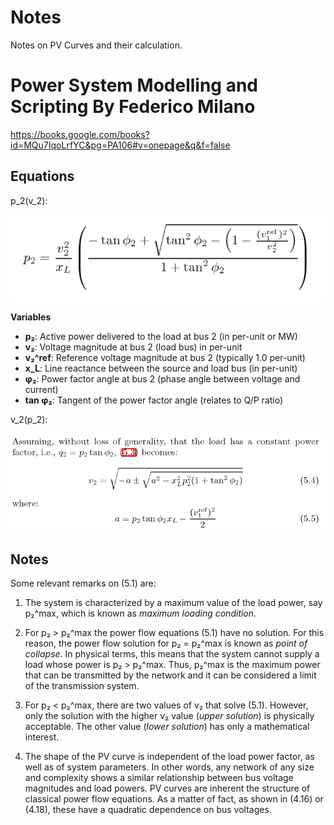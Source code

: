 # Notes
Notes on PV Curves and their calculation.

# **Power System Modelling and Scripting** By Federico Milano
https://books.google.com/books?id=MQu7IqoLrfYC&pg=PA106#v=onepage&q&f=false

## Equations
p_2(v_2):

![Equation 1](equation1.png)

**Variables**
- **p₂**: Active power delivered to the load at bus 2 (in per-unit or MW)
- **v₂**: Voltage magnitude at bus 2 (load bus) in per-unit
- **v₂^ref**: Reference voltage magnitude at bus 2 (typically 1.0 per-unit)
- **x_L**: Line reactance between the source and load bus (in per-unit)
- **φ₂**: Power factor angle at bus 2 (phase angle between voltage and current)
- **tan φ₂**: Tangent of the power factor angle (relates to Q/P ratio)

v_2(p_2):

![Equation 2](equation2.png)

## Notes
Some relevant remarks on (5.1) are:

1. The system is characterized by a maximum value of the load power, say p₂^max, which is known as *maximum loading condition*.

2. For p₂ > p₂^max the power flow equations (5.1) have no solution. For this reason, the power flow solution for p₂ = p₂^max is known as *point of collapse*. In physical terms, this means that the system cannot supply a load whose power is p₂ > p₂^max. Thus, p₂^max is the maximum power that can be transmitted by the network and it can be considered a limit of the transmission system.

3. For p₂ < p₂^max, there are two values of v₂ that solve (5.1). However, only the solution with the higher v₂ value (*upper solution*) is physically acceptable. The other value (*lower solution*) has only a mathematical interest.

4. The shape of the PV curve is independent of the load power factor, as well as of system parameters. In other words, any network of any size and complexity shows a similar relationship between bus voltage magnitudes and load powers. PV curves are inherent the structure of classical power flow equations. As a matter of fact, as shown in (4.16) or (4.18), these have a quadratic dependence on bus voltages.
